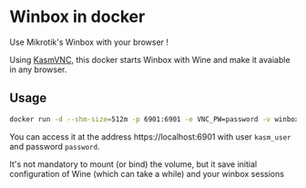# Winbox in docker

Use Mikrotik's Winbox with your browser !

Using [KasmVNC](https://github.com/kasmtech/KasmVNC), this docker starts Winbox with Wine and make it avaiable in any browser.

## Usage

```sh
docker run -d --shm-size=512m -p 6901:6901 -e VNC_PW=password -v winbox_wine:/home/kasm_user/.wine obebete/winbox:latest
```

You can access it at the address https://localhost:6901 with user `kasm_user` and password `password`.

It's not mandatory to mount (or bind) the volume, but it save initial configuration of Wine (which can take a while) and your winbox sessions
